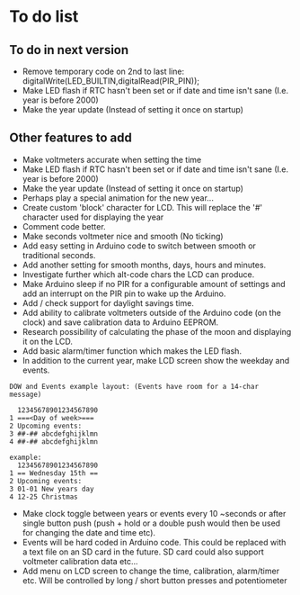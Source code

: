 # To do list
## To do in next version
* Remove temporary code on 2nd to last line: digitalWrite(LED_BUILTIN,digitalRead(PIR_PIN));
* Make LED flash if RTC hasn't been set or if date and time isn't sane (I.e. year is before 2000)
* Make the year update (Instead of setting it once on startup)

## Other features to add
* Make voltmeters accurate when setting the time
* Make LED flash if RTC hasn't been set or if date and time isn't sane (I.e. year is before 2000)
* Make the year update (Instead of setting it once on startup)
* Perhaps play a special animation for the new year...
* Create custom 'block' character for LCD. This will replace the '#' character used for displaying the year
* Comment code better.
* Make seconds voltmeter nice and smooth (No ticking)
* Add easy setting in Arduino code to switch between smooth or traditional seconds.
* Add another setting for smooth months, days, hours and minutes.
* Investigate further which alt-code chars the LCD can produce.
* Make Arduino sleep if no PIR for a configurable amount of settings and add an interrupt on the PIR pin to wake up the Arduino.
* Add / check support for daylight savings time.
* Add ability to calibrate voltmeters outside of the Arduino code (on the clock) and save calibration data to Arduino EEPROM.
* Research possibility of calculating the phase of the moon and displaying it on the LCD.
* Add basic alarm/timer function which makes the LED flash.
* In addition to the current year, make LCD screen show the weekday and events.
```
DOW and Events example layout: (Events have room for a 14-char message)

  12345678901234567890
1 ===<Day of week>===
2 Upcoming events:
3 ##-## abcdefghijklmn
4 ##-## abcdefghijklmn

example:
  12345678901234567890
1 == Wednesday 15th ==
2 Upcoming events:
3 01-01 New years day
4 12-25 Christmas
```
* Make clock toggle between years or events every 10 ~seconds or after single button push (push + hold or a double push would then be used for changing the date and time etc).
* Events will be hard coded in Arduino code. This could be replaced with a text file on an SD card in the future. SD card could also support voltmeter calibration data etc...
* Add menu on LCD screen to change the time, calibration, alarm/timer etc. Will be controlled by long / short button presses and potentiometer
